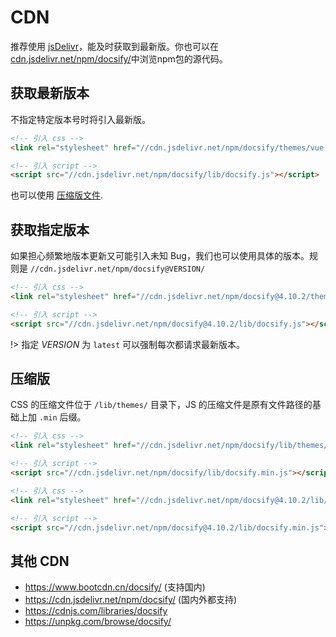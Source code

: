 # CDN

推荐使用 [jsDelivr](//cdn.jsdelivr.net)，能及时获取到最新版。你也可以在[cdn.jsdelivr.net/npm/docsify/](cdn.jsdelivr.net/npm/docsify/)中浏览npm包的源代码。

## 获取最新版本

不指定特定版本号时将引入最新版。

```html
<!-- 引入 css -->
<link rel="stylesheet" href="//cdn.jsdelivr.net/npm/docsify/themes/vue.css">

<!-- 引入 script -->
<script src="//cdn.jsdelivr.net/npm/docsify/lib/docsify.js"></script>
```

也可以使用 [压缩版文件](#compressed-file).

## 获取指定版本

如果担心频繁地版本更新又可能引入未知 Bug，我们也可以使用具体的版本。规则是 `//cdn.jsdelivr.net/npm/docsify@VERSION/`

```html
<!-- 引入 css -->
<link rel="stylesheet" href="//cdn.jsdelivr.net/npm/docsify@4.10.2/themes/vue.css">

<!-- 引入 script -->
<script src="//cdn.jsdelivr.net/npm/docsify@4.10.2/lib/docsify.js"></script>
```

!> 指定 *VERSION* 为 `latest` 可以强制每次都请求最新版本。

## 压缩版

CSS 的压缩文件位于 `/lib/themes/` 目录下，JS 的压缩文件是原有文件路径的基础上加 `.min` 后缀。

```html
<!-- 引入 css -->
<link rel="stylesheet" href="//cdn.jsdelivr.net/npm/docsify/lib/themes/vue.css">

<!-- 引入 script -->
<script src="//cdn.jsdelivr.net/npm/docsify/lib/docsify.min.js"></script>
```

```html
<!-- 引入 css -->
<link rel="stylesheet" href="//cdn.jsdelivr.net/npm/docsify@4.10.2/lib/themes/vue.css">

<!-- 引入 script -->
<script src="//cdn.jsdelivr.net/npm/docsify@4.10.2/lib/docsify.min.js"></script>
```

## 其他 CDN

- https://www.bootcdn.cn/docsify/ (支持国内)
- https://cdn.jsdelivr.net/npm/docsify/ (国内外都支持)
- https://cdnjs.com/libraries/docsify
- https://unpkg.com/browse/docsify/


